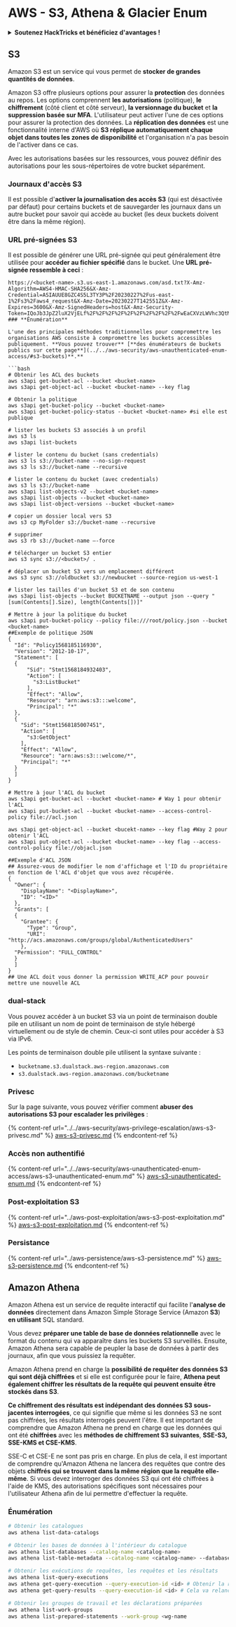 # AWS - S3, Athena & Glacier Enum

<details>

<summary><strong>Soutenez HackTricks et bénéficiez d'avantages !</strong></summary>

* Si vous souhaitez voir votre **entreprise annoncée dans HackTricks** ou si vous souhaitez accéder à la **dernière version de PEASS ou télécharger HackTricks en PDF**, consultez les [**PLANS D'ABONNEMENT**](https://github.com/sponsors/carlospolop) !
* Obtenez le [**swag officiel PEASS & HackTricks**](https://peass.creator-spring.com)
* Découvrez [**The PEASS Family**](https://opensea.io/collection/the-peass-family), notre collection d'[**NFT exclusifs**](https://opensea.io/collection/the-peass-family)
* **Rejoignez** 💬 [**le groupe Discord**](https://discord.gg/hRep4RUj7f) ou le [**groupe Telegram**](https://t.me/peass) ou **suivez** moi sur **Twitter** 🐦 [**@carlospolopm**](https://twitter.com/carlospolopm).
* **Partagez vos astuces de piratage en soumettant des PR aux** [**HackTricks**](https://github.com/carlospolop/hacktricks) et [**HackTricks Cloud**](https://github.com/carlospolop/hacktricks-cloud) github repos.

</details>

## S3

Amazon S3 est un service qui vous permet de **stocker de grandes quantités de données**.

Amazon S3 offre plusieurs options pour assurer la **protection** des données au repos. Les options comprennent **les autorisations** (politique), **le chiffrement** (côté client et côté serveur), **la versionnage du bucket** et **la suppression basée sur MFA**. L'utilisateur peut activer l'une de ces options pour assurer la protection des données. La **réplication des données** est une fonctionnalité interne d'AWS où **S3 réplique automatiquement chaque objet dans toutes les zones de disponibilité** et l'organisation n'a pas besoin de l'activer dans ce cas.

Avec les autorisations basées sur les ressources, vous pouvez définir des autorisations pour les sous-répertoires de votre bucket séparément.

### Journaux d'accès S3

Il est possible d'**activer la journalisation des accès S3** (qui est désactivée par défaut) pour certains buckets et de sauvegarder les journaux dans un autre bucket pour savoir qui accède au bucket (les deux buckets doivent être dans la même région).

### URL pré-signées S3

Il est possible de générer une URL pré-signée qui peut généralement être utilisée pour **accéder au fichier spécifié** dans le bucket. Une **URL pré-signée ressemble à ceci** :

```
https://<bucket-name>.s3.us-east-1.amazonaws.com/asd.txt?X-Amz-Algorithm=AWS4-HMAC-SHA256&X-Amz-Credential=ASIAUUE8GZC4S5L3TY3P%2F20230227%2Fus-east-1%2Fs3%2Faws4_request&X-Amz-Date=20230227T142551Z&X-Amz-Expires=3600&X-Amz-SignedHeaders=host&X-Amz-Security-Token=IQoJb3JpZ2luX2VjELf%2F%2F%2F%2F%2F%2F%2F%2F%2F%2FwEaCXVzLWVhc3QtMSJHMEUCIBhQpdETJO3HKKDk2hjNIrPWwBE8gZaQccZFV3kCpPCWAiEAid3ueDtFFU%2FOQfUpvxYTGO%2BHoS4SWDMUrQAE0pIaB40qggMIYBAAGgwzMTgxNDIxMzg1NTMiDJLI5t7gr2EGxG1Y5CrfAioW0foHIQ074y4gvk0c%2B%2Fmqc7cNWb1njQslQkeePHkseJ3owzc%2FCwkgE0EuZTd4mw0aJciA2XIbJRCLPWTb%2FCBKPnIMJ5aBzIiA2ltsiUNQTTUxYmEgXZoJ6rFYgcodnmWW0Et4Xw59UlHnCDB2bLImxPprriyCzDDCD6nLyp3J8pFF1S8h3ZTJE7XguA8joMs4%2B2B1%2FeOZfuxXKyXPYSKQOOSbQiHUQc%2BFnOfwxleRL16prWk1t7TamvHR%2Bt3UgMn5QWzB3p8FgWwpJ6GjHLkYMJZ379tkimL1tJ7o%2BIod%2FMYrS7LDCifP9d%2FuYOhKWGhaakPuJKJh9fl%2B0vGl7kmApXigROxEWon6ms75laXebltsWwKcKuYca%2BUWu4jVJx%2BWUfI4ofoaGiCSaKALTqwu4QNBRT
### **Énumération**

L'une des principales méthodes traditionnelles pour compromettre les organisations AWS consiste à compromettre les buckets accessibles publiquement. **Vous pouvez trouver** [**des énumérateurs de buckets publics sur cette page**](../../aws-security/aws-unauthenticated-enum-access/#s3-buckets)**.**

```bash
# Obtenir les ACL des buckets
aws s3api get-bucket-acl --bucket <bucket-name>
aws s3api get-object-acl --bucket <bucket-name> --key flag

# Obtenir la politique
aws s3api get-bucket-policy --bucket <bucket-name>
aws s3api get-bucket-policy-status --bucket <bucket-name> #si elle est publique

# lister les buckets S3 associés à un profil
aws s3 ls
aws s3api list-buckets

# lister le contenu du bucket (sans credentials)
aws s3 ls s3://bucket-name --no-sign-request
aws s3 ls s3://bucket-name --recursive

# lister le contenu du bucket (avec credentials)
aws s3 ls s3://bucket-name
aws s3api list-objects-v2 --bucket <bucket-name>
aws s3api list-objects --bucket <bucket-name>
aws s3api list-object-versions --bucket <bucket-name>

# copier un dossier local vers S3
aws s3 cp MyFolder s3://bucket-name --recursive

# supprimer
aws s3 rb s3://bucket-name –-force

# télécharger un bucket S3 entier
aws s3 sync s3://<bucket>/ .

# déplacer un bucket S3 vers un emplacement différent
aws s3 sync s3://oldbucket s3://newbucket --source-region us-west-1

# lister les tailles d'un bucket S3 et de son contenu
aws s3api list-objects --bucket BUCKETNAME --output json --query "[sum(Contents[].Size), length(Contents[])]"

# Mettre à jour la politique du bucket
aws s3api put-bucket-policy --policy file:///root/policy.json --bucket <bucket-name>
##Exemple de politique JSON
{
  "Id": "Policy1568185116930",
  "Version": "2012-10-17",
  "Statement": [
  {
      "Sid": "Stmt1568184932403",
      "Action": [
        "s3:ListBucket"
      ],
      "Effect": "Allow",
      "Resource": "arn:aws:s3:::welcome",
      "Principal": "*"
  },
  {
    "Sid": "Stmt1568185007451",
    "Action": [
      "s3:GetObject"
    ],
    "Effect": "Allow",
    "Resource": "arn:aws:s3:::welcome/*",
    "Principal": "*"
  }
  ]
}

# Mettre à jour l'ACL du bucket
aws s3api get-bucket-acl --bucket <bucket-name> # Way 1 pour obtenir l'ACL
aws s3api put-bucket-acl --bucket <bucket-name> --access-control-policy file://acl.json

aws s3api get-object-acl --bucket <bucekt-name> --key flag #Way 2 pour obtenir l'ACL
aws s3api put-object-acl --bucket <bucket-name> --key flag --access-control-policy file://objacl.json

##Exemple d'ACL JSON
## Assurez-vous de modifier le nom d'affichage et l'ID du propriétaire en fonction de l'ACL d'objet que vous avez récupérée.
{
  "Owner": {
    "DisplayName": "<DisplayName>",
    "ID": "<ID>"
  },
  "Grants": [
  {
    "Grantee": {
      "Type": "Group",
      "URI": "http://acs.amazonaws.com/groups/global/AuthenticatedUsers"
    },
  "Permission": "FULL_CONTROL"
  }
  ]
}
## Une ACL doit vous donner la permission WRITE_ACP pour pouvoir mettre une nouvelle ACL
```

### dual-stack <a href="#dual-stack-endpoints-description" id="dual-stack-endpoints-description"></a>

Vous pouvez accéder à un bucket S3 via un point de terminaison double pile en utilisant un nom de point de terminaison de style hébergé virtuellement ou de style de chemin. Ceux-ci sont utiles pour accéder à S3 via IPv6.

Les points de terminaison double pile utilisent la syntaxe suivante :

* `bucketname.s3.dualstack.aws-region.amazonaws.com`
* `s3.dualstack.aws-region.amazonaws.com/bucketname`

### Privesc

Sur la page suivante, vous pouvez vérifier comment **abuser des autorisations S3 pour escalader les privilèges** :

{% content-ref url="../../aws-security/aws-privilege-escalation/aws-s3-privesc.md" %}
[aws-s3-privesc.md](../../aws-security/aws-privilege-escalation/aws-s3-privesc.md)
{% endcontent-ref %}

### Accès non authentifié

{% content-ref url="../../aws-security/aws-unauthenticated-enum-access/aws-s3-unauthenticated-enum.md" %}
[aws-s3-unauthenticated-enum.md](../../aws-security/aws-unauthenticated-enum-access/aws-s3-unauthenticated-enum.md)
{% endcontent-ref %}

### Post-exploitation S3

{% content-ref url="../aws-post-exploitation/aws-s3-post-exploitation.md" %}
[aws-s3-post-exploitation.md](../aws-post-exploitation/aws-s3-post-exploitation.md)
{% endcontent-ref %}

### Persistance

{% content-ref url="../aws-persistence/aws-s3-persistence.md" %}
[aws-s3-persistence.md](../aws-persistence/aws-s3-persistence.md)
{% endcontent-ref %}

## Amazon Athena

Amazon Athena est un service de requête interactif qui facilite l'**analyse de données** directement dans Amazon Simple Storage Service (Amazon **S3**) **en utilisant** SQL standard.

Vous devez **préparer une table de base de données relationnelle** avec le format du contenu qui va apparaître dans les buckets S3 surveillés. Ensuite, Amazon Athena sera capable de peupler la base de données à partir des journaux, afin que vous puissiez la requêter.

Amazon Athena prend en charge la **possibilité de requêter des données S3 qui sont déjà chiffrées** et si elle est configurée pour le faire, **Athena peut également chiffrer les résultats de la requête qui peuvent ensuite être stockés dans S3**.

**Ce chiffrement des résultats est indépendant des données S3 sous-jacentes interrogées**, ce qui signifie que même si les données S3 ne sont pas chiffrées, les résultats interrogés peuvent l'être. Il est important de comprendre que Amazon Athena ne prend en charge que les données qui ont été **chiffrées** avec les **méthodes de chiffrement S3 suivantes**, **SSE-S3, SSE-KMS et CSE-KMS**.

SSE-C et CSE-E ne sont pas pris en charge. En plus de cela, il est important de comprendre qu'Amazon Athena ne lancera des requêtes que contre des objets **chiffrés qui se trouvent dans la même région que la requête elle-même**. Si vous devez interroger des données S3 qui ont été chiffrées à l'aide de KMS, des autorisations spécifiques sont nécessaires pour l'utilisateur Athena afin de lui permettre d'effectuer la requête.

### Énumération

```bash
# Obtenir les catalogues
aws athena list-data-catalogs

# Obtenir les bases de données à l'intérieur du catalogue
aws athena list-databases --catalog-name <catalog-name>
aws athena list-table-metadata --catalog-name <catalog-name> --database-name <db-name>

# Obtenir les exécutions de requêtes, les requêtes et les résultats
aws athena list-query-executions
aws athena get-query-execution --query-execution-id <id> # Obtenir la requête et les métadonnées des résultats
aws athena get-query-results --query-execution-id <id> # Cela va relancer la requête et obtenir les résultats

# Obtenir les groupes de travail et les déclarations préparées
aws athena list-work-groups
aws athena list-prepared-statements --work-group <wg-name